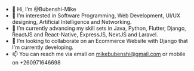 - 👋 Hi, I’m @Bubenshi-Mike
- 👀 I’m interested in Software Programming, Web Development, UI/UX designing, Artificial Intelligence and Networking.
- 🌱 I’m currently advancing my skill sets in Java, Python, Flutter, Django, ReactJS and React-Native, ExpressJS, NextJS and Laravel.
- 💞️ I’m looking to collaborate on an Ecommerce Website with Django that I'm currently developing.
- 📫 You can reach me via email on mikebubenshi@gmail.com or mobile on +260971646698
